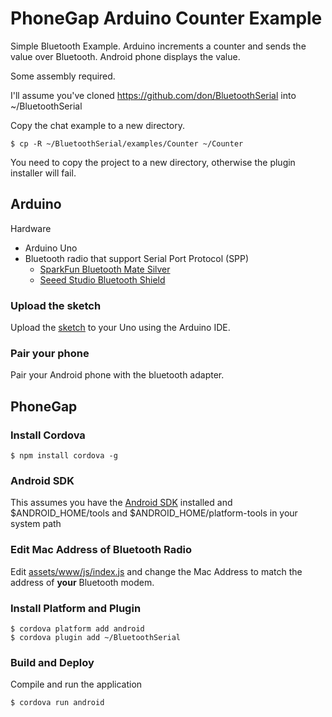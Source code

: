 # PhoneGap Arduino Counter Example

Simple Bluetooth Example. Arduino increments a counter and sends the value over Bluetooth. Android phone displays the value.

Some assembly required.

I'll assume you've cloned https://github.com/don/BluetoothSerial into ~/BluetoothSerial

Copy the chat example to a new directory.  

    $ cp -R ~/BluetoothSerial/examples/Counter ~/Counter
    
You need to copy the project to a new directory, otherwise the plugin installer will fail.

## Arduino

Hardware
 * Arduino Uno
 * Bluetooth radio that support Serial Port Protocol (SPP)
     * [SparkFun Bluetooth Mate Silver](https://www.sparkfun.com/products/10393)
     * [Seeed Studio Bluetooth Shield](http://www.seeedstudio.com/depot/bluetooth-shield-p-866.html)

### Upload the sketch

Upload the [sketch](https://github.com/don/BluetoothSerial/blob/master/examples/Counter/Arduino/Counter/Counter.ino) to your Uno using the Arduino IDE.

### Pair your phone

Pair your Android phone with the bluetooth adapter.

## PhoneGap

### Install Cordova

    $ npm install cordova -g

### Android SDK

This assumes you have the [Android SDK](http://developer.android.com/sdk/index.html) installed and $ANDROID_HOME/tools and $ANDROID_HOME/platform-tools in your system path

### Edit Mac Address of Bluetooth Radio

Edit [assets/www/js/index.js](http://github.com/don/BluetoothSerial/examples/LED/assets/www/js/index.js) and change the Mac Address to match the address of **your** Bluetooth modem.

### Install Platform and Plugin

    $ cordova platform add android
    $ cordova plugin add ~/BluetoothSerial

### Build and Deploy

Compile and run the application

    $ cordova run android
    